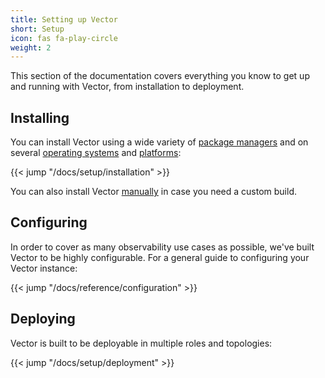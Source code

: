 ```yaml
---
title: Setting up Vector
short: Setup
icon: fas fa-play-circle
weight: 2
---
```


This section of the documentation covers everything you know to get up and running with Vector, from installation to deployment.

## Installing

You can install Vector using a wide variety of [package managers](/docs/setup/installation/package-managers) and on several [operating systems](/docs/setup/installation/operating-systems) and [platforms](/docs/setup/installation/platforms):

{{< jump "/docs/setup/installation" >}}

You can also install Vector [manually](/docs/setup/installation/manual) in case you need a custom build.

## Configuring

In order to cover as many observability use cases as possible, we've built Vector to be highly configurable. For a general guide to configuring your Vector instance:

{{< jump "/docs/reference/configuration" >}}

## Deploying

Vector is built to be deployable in multiple roles and topologies:

{{< jump "/docs/setup/deployment" >}}
